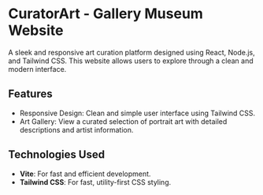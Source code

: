 # CuratorArt - Gallery Museum Website

A sleek and responsive art curation platform designed using React, Node.js, and Tailwind CSS. This website allows users to explore through a clean and modern interface.

## Features

- Responsive Design: Clean and simple user interface using Tailwind CSS.
- Art Gallery: View a curated selection of portrait art with detailed descriptions and artist information.

## Technologies Used

- **Vite**: For fast and efficient development.
- **Tailwind CSS**: For fast, utility-first CSS styling.
